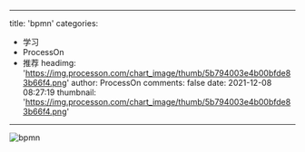 
---
title: 'bpmn'
categories: 
 - 学习
 - ProcessOn
 - 推荐
headimg: 'https://img.processon.com/chart_image/thumb/5b794003e4b00bfde83b66f4.png'
author: ProcessOn
comments: false
date: 2021-12-08 08:27:19
thumbnail: 'https://img.processon.com/chart_image/thumb/5b794003e4b00bfde83b66f4.png'
---

<div>   
<img class="thumb" alt="bpmn" src="https://img.processon.com/chart_image/thumb/5b794003e4b00bfde83b66f4.png" referrerpolicy="no-referrer">
<p></p>  
</div>
            